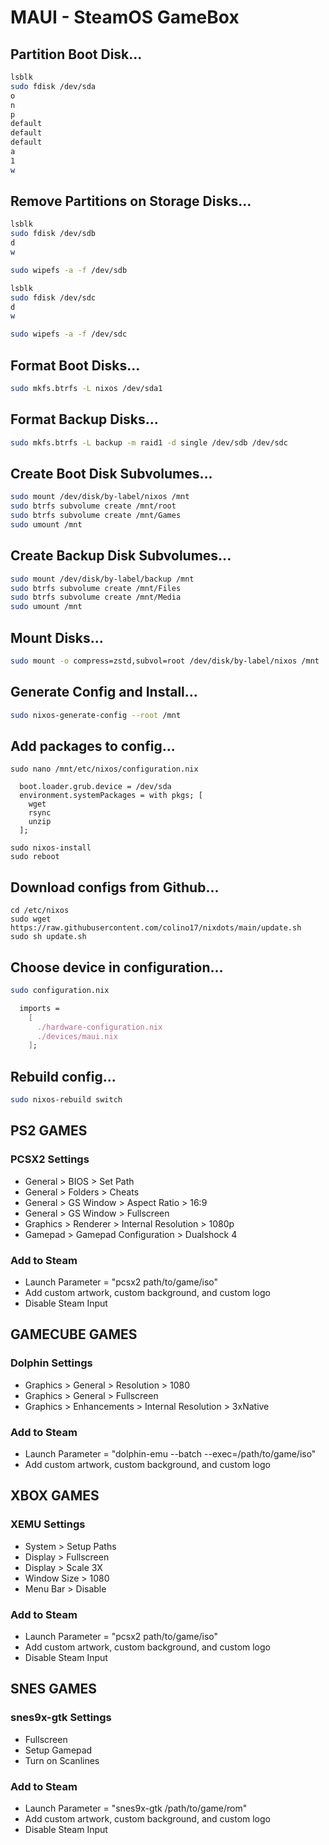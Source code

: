 # MAUI - SteamOS GameBox

## Partition Boot Disk...
```bash
lsblk
sudo fdisk /dev/sda
o
n
p
default
default
default
a
1
w
```

## Remove Partitions on Storage Disks...
```bash
lsblk
sudo fdisk /dev/sdb
d
w

sudo wipefs -a -f /dev/sdb
```

```bash
lsblk
sudo fdisk /dev/sdc
d
w

sudo wipefs -a -f /dev/sdc
```

## Format Boot Disks...
```bash
sudo mkfs.btrfs -L nixos /dev/sda1
```

## Format Backup Disks...
```bash
sudo mkfs.btrfs -L backup -m raid1 -d single /dev/sdb /dev/sdc
```

## Create Boot Disk Subvolumes...
```bash
sudo mount /dev/disk/by-label/nixos /mnt
sudo btrfs subvolume create /mnt/root
sudo btrfs subvolume create /mnt/Games
sudo umount /mnt
```

## Create Backup Disk Subvolumes...
```bash
sudo mount /dev/disk/by-label/backup /mnt
sudo btrfs subvolume create /mnt/Files
sudo btrfs subvolume create /mnt/Media
sudo umount /mnt
```

## Mount Disks...
```bash
sudo mount -o compress=zstd,subvol=root /dev/disk/by-label/nixos /mnt
```

## Generate Config and Install...
```bash
sudo nixos-generate-config --root /mnt
```

## Add packages to config...
```
sudo nano /mnt/etc/nixos/configuration.nix
```

```
  boot.loader.grub.device = /dev/sda
  environment.systemPackages = with pkgs; [
    wget
    rsync
    unzip
  ];
```

```
sudo nixos-install
sudo reboot
```

## Download configs from Github...
```
cd /etc/nixos
sudo wget https://raw.githubusercontent.com/colino17/nixdots/main/update.sh
sudo sh update.sh
```

## Choose device in configuration...
```bash
sudo configuration.nix
```
```nix
  imports =
    [
      ./hardware-configuration.nix
      ./devices/maui.nix
    ];
```

## Rebuild config...
```bash
sudo nixos-rebuild switch
```

## PS2 GAMES
### PCSX2 Settings
- General > BIOS > Set Path
- General > Folders > Cheats
- General > GS Window > Aspect Ratio > 16:9
- General > GS Window > Fullscreen
- Graphics > Renderer > Internal Resolution > 1080p
- Gamepad > Gamepad Configuration > Dualshock 4
### Add to Steam
- Launch Parameter = "pcsx2 path/to/game/iso"
- Add custom artwork, custom background, and custom logo
- Disable Steam Input

## GAMECUBE GAMES
### Dolphin Settings
- Graphics > General > Resolution > 1080
- Graphics > General > Fullscreen
- Graphics > Enhancements > Internal Resolution > 3xNative
### Add to Steam
- Launch Parameter = "dolphin-emu --batch --exec=/path/to/game/iso"
- Add custom artwork, custom background, and custom logo

## XBOX GAMES
### XEMU Settings
- System > Setup Paths
- Display > Fullscreen
- Display > Scale 3X
- Window Size > 1080
- Menu Bar > Disable
### Add to Steam
- Launch Parameter = "pcsx2 path/to/game/iso"
- Add custom artwork, custom background, and custom logo
- Disable Steam Input

## SNES GAMES
### snes9x-gtk Settings
- Fullscreen
- Setup Gamepad
- Turn on Scanlines
### Add to Steam
- Launch Parameter = "snes9x-gtk /path/to/game/rom"
- Add custom artwork, custom background, and custom logo
- Disable Steam Input
